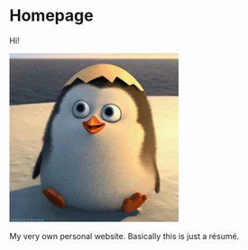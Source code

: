 # Homepage

Hi!

![](./assets/images/intro.gif)

My very own personal website. Basically this is just a résumé.
